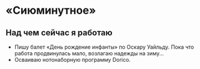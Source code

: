 # «Сиюминутное»

## Над чем сейчас я работаю
* Пишу балет «День рождение инфанты» по Оскару Уайльду. Пока что работа продвинулась мало, возлагаю надежды на зиму...
* Осваиваю нотонаборную программу Dorico.
